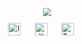 
<p align="center">
  <!-- Typing -->
  <a href="">
    <img src="https://svgur.com/i/19u_.svg" /></a>
</p>

<!-- Social icons section -->
<p align="center">
  <a href="https://instagram.com/natsuu___/"><img width="25px" alt="Instagram" title="Instragram" src="https://i.imgur.com/xB5SZSR.png"/></a> &#8287;&#8287;&#8287;&#8287;&#8287;
  <a href="https://x.com/Natssuu__"><img width="25px" alt="X" title="X" src="https://i.imgur.com/4e7TNt4.png"/></a> &#8287;&#8287;&#8287;&#8287;&#8287;
  <a href="https://discordapp.com/users/365643568871899146"><img width="25px" alt="Twitter" title="Twitter" src="https://i.imgur.com/9gxwDz7.png"/></a>
  &#8287;&#8287;&#8287;&#8287;&#8287;


